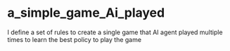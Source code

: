 # a_simple_game_Ai_played
I define a set of rules to create a single game that AI agent played multiple times to learn the best policy to play the game 

